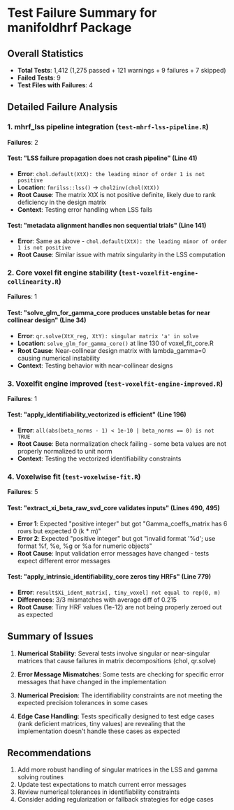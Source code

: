# Test Failure Summary for manifoldhrf Package

## Overall Statistics
- **Total Tests**: 1,412 (1,275 passed + 121 warnings + 9 failures + 7 skipped)
- **Failed Tests**: 9
- **Test Files with Failures**: 4

## Detailed Failure Analysis

### 1. mhrf_lss pipeline integration (`test-mhrf-lss-pipeline.R`)
**Failures**: 2

#### Test: "LSS failure propagation does not crash pipeline" (Line 41)
- **Error**: `chol.default(XtX): the leading minor of order 1 is not positive`
- **Location**: `fmrilss::lss()` → `chol2inv(chol(XtX))`
- **Root Cause**: The matrix XtX is not positive definite, likely due to rank deficiency in the design matrix
- **Context**: Testing error handling when LSS fails

#### Test: "metadata alignment handles non sequential trials" (Line 141)
- **Error**: Same as above - `chol.default(XtX): the leading minor of order 1 is not positive`
- **Root Cause**: Similar issue with matrix singularity in the LSS computation

### 2. Core voxel fit engine stability (`test-voxelfit-engine-collinearity.R`)
**Failures**: 1

#### Test: "solve_glm_for_gamma_core produces unstable betas for near collinear design" (Line 34)
- **Error**: `qr.solve(XtX_reg, XtY): singular matrix 'a' in solve`
- **Location**: `solve_glm_for_gamma_core()` at line 130 of voxel_fit_core.R
- **Root Cause**: Near-collinear design matrix with lambda_gamma=0 causing numerical instability
- **Context**: Testing behavior with near-collinear designs

### 3. Voxelfit engine improved (`test-voxelfit-engine-improved.R`)
**Failures**: 1

#### Test: "apply_identifiability_vectorized is efficient" (Line 196)
- **Error**: `all(abs(beta_norms - 1) < 1e-10 | beta_norms == 0) is not TRUE`
- **Root Cause**: Beta normalization check failing - some beta values are not properly normalized to unit norm
- **Context**: Testing the vectorized identifiability constraints

### 4. Voxelwise fit (`test-voxelwise-fit.R`)
**Failures**: 5

#### Test: "extract_xi_beta_raw_svd_core validates inputs" (Lines 490, 495)
- **Error 1**: Expected "positive integer" but got "Gamma_coeffs_matrix has 6 rows but expected 0 (k * m)"
- **Error 2**: Expected "positive integer" but got "invalid format '%d'; use format %f, %e, %g or %a for numeric objects"
- **Root Cause**: Input validation error messages have changed - tests expect different error messages

#### Test: "apply_intrinsic_identifiability_core zeros tiny HRFs" (Line 779)
- **Error**: `result$Xi_ident_matrix[, tiny_voxel] not equal to rep(0, m)`
- **Differences**: 3/3 mismatches with average diff of 0.215
- **Root Cause**: Tiny HRF values (1e-12) are not being properly zeroed out as expected

## Summary of Issues

1. **Numerical Stability**: Several tests involve singular or near-singular matrices that cause failures in matrix decompositions (chol, qr.solve)

2. **Error Message Mismatches**: Some tests are checking for specific error messages that have changed in the implementation

3. **Numerical Precision**: The identifiability constraints are not meeting the expected precision tolerances in some cases

4. **Edge Case Handling**: Tests specifically designed to test edge cases (rank deficient matrices, tiny values) are revealing that the implementation doesn't handle these cases as expected

## Recommendations

1. Add more robust handling of singular matrices in the LSS and gamma solving routines
2. Update test expectations to match current error messages
3. Review numerical tolerances in identifiability constraints
4. Consider adding regularization or fallback strategies for edge cases